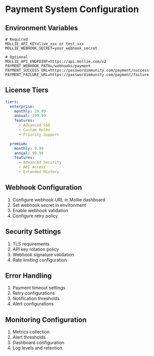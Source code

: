 # Payment System Configuration

## Environment Variables
```env
# Required
MOLLIE_API_KEY=live_xxx or test_xxx
MOLLIE_WEBHOOK_SECRET=your_webhook_secret

# Optional
MOLLIE_API_ENDPOINT=https://api.mollie.com/v2
PAYMENT_WEBHOOK_PATH=/webhooks/payment
PAYMENT_SUCCESS_URL=https://passwordimmunity.com/payment/success
PAYMENT_FAILURE_URL=https://passwordimmunity.com/payment/failure
```

## License Tiers
```yaml
tiers:
  enterprise:
    monthly: 29.99
    annual: 299.99
    features:
      - Advanced SSO
      - Custom Roles
      - Priority Support

  premium:
    monthly: 9.99
    annual: 99.99
    features:
      - Advanced Security
      - API Access
      - Extended History
```

## Webhook Configuration
1. Configure webhook URL in Mollie dashboard
2. Set webhook secret in environment
3. Enable webhook validation
4. Configure retry policy

## Security Settings
1. TLS requirements
2. API key rotation policy
3. Webhook signature validation
4. Rate limiting configuration

## Error Handling
1. Payment timeout settings
2. Retry configurations
3. Notification thresholds
4. Alert configurations

## Monitoring Configuration
1. Metrics collection
2. Alert thresholds
3. Dashboard configuration
4. Log levels and retention
